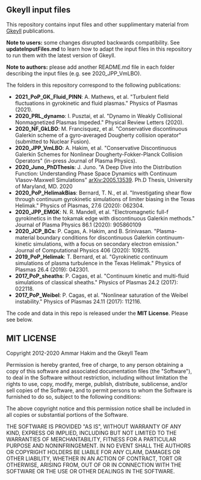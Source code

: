 ## **Gkeyll** input files

This repository contains input files and other supplimentary material from [Gkeyll](https://gkeyll.readthedocs.io/en/latest/) publications.

**Note to users:** some changes disrupted backwards compatibility. See **updateInputFiles.md** to learn how to adapt the input files in this repository to run them with the latest version of Gkeyll.

**Note to authors:** please add another README.md file in each folder describing the input files (e.g. see 2020_JPP_VmLBO).

The folders in this repository correspond to the following publications:

- **2021_PoP_GK_Fluid_PINN**: A. Mathews, et al. "Turbulent field fluctuations in gyrokinetic and fluid plasmas." Physics of Plasmas (2021).
- **2020_PRL_dynamo**: I. Pusztai, et al. "Dynamo in Weakly Collisional
  Nonmagnetized Plasmas Impeded." Physical Review Letters (2020).
- **2020_NF_GkLBO**: M. Francisquez, et al. "Conservative discontinuous Galerkin
  scheme of a gyro-averaged Dougherty collision operator" (submitted to Nuclear Fusion).
- **2020_JPP_VmLBO**: A. Hakim, et al. "Conservative Discontinuous Galerkin
  Schemes for Nonlinear Dougherty-Fokker-Planck Collision Operators" (in-press Journal of Plasma Physics). 
- **2020_Juno_PhDThesis**: J. Juno. "A Deep Dive into the Distribution Function: Understanding Phase Space Dynamics with Continuum Vlasov-Maxwell Simulations" [arXiv:2005.13539](arxiv.org/abs/2005.13539). Ph.D Thesis, University of Maryland, MD. 2020
- **2020_PoP_HelimakBias**: Bernard, T. N., et al. "Investigating shear flow through continuum gyrokinetic simulations of limiter biasing in the Texas Helimak." Physics of Plasmas, 27.6 (2020): 062304.
- **2020_JPP_EMGK**: N. R. Mandell, et al. "Electromagnetic full-f gyrokinetics in the tokamak edge with discontinuous Galerkin methods." Journal of Plasma Physics 86.1 (2020): 905860109
- **2020_JCP_BCs**: P. Cagas, A. Hakim, and B. Srinivasan. "Plasma-material boundary conditions for discontinuous Galerkin continuum-kinetic simulations, with a focus on secondary electron emission." Journal of Computational Physics 406 (2020): 109215.
- **2019_PoP_Helimak**: T. Bernard, et al. "Gyrokinetic continuum simulations of plasma turbulence in the Texas Helimak." Physics of Plasmas 26.4 (2019): 042301.
- **2017_PoP_sheaths**: P. Cagas, et al. "Continuum kinetic and multi-fluid simulations of classical sheaths." Physics of Plasmas 24.2 (2017): 022118.
- **2017_PoP_Weibel**: P. Cagas, et al. "Nonlinear saturation of the Weibel instability." Physics of Plasmas 24.11 (2017): 112116.

The code and data in this repo is released under the **MIT License**. Please see below.

MIT LICENSE
-----------

Copyright 2012-2020 Ammar Hakim and the Gkeyll Team

Permission is hereby granted, free of charge, to any person obtaining a copy of this software and associated documentation files (the "Software"), to deal in the Software without restriction, including without limitation the rights to use, copy, modify, merge, publish, distribute, sublicense, and/or sell copies of the Software, and to permit persons to whom the Software is furnished to do so, subject to the following conditions:

The above copyright notice and this permission notice shall be included in all copies or substantial portions of the Software.

THE SOFTWARE IS PROVIDED "AS IS", WITHOUT WARRANTY OF ANY KIND, EXPRESS OR IMPLIED, INCLUDING BUT NOT LIMITED TO THE WARRANTIES OF MERCHANTABILITY, FITNESS FOR A PARTICULAR PURPOSE AND NONINFRINGEMENT. IN NO EVENT SHALL THE AUTHORS OR COPYRIGHT HOLDERS BE LIABLE FOR ANY CLAIM, DAMAGES OR OTHER LIABILITY, WHETHER IN AN ACTION OF CONTRACT, TORT OR OTHERWISE, ARISING FROM, OUT OF OR IN CONNECTION WITH THE SOFTWARE OR THE USE OR OTHER DEALINGS IN THE SOFTWARE.

